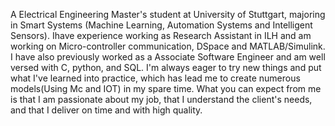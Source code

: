 A Electrical Engineering Master's student at University of Stuttgart, majoring in Smart Systems (Machine Learning, Automation Systems and Intelligent Sensors).
Ihave experience working as Research Assistant in ILH and am working on Micro-controller communication, DSpace and MATLAB/Simulink.
I have also previously worked as a Associate Software Engineer and am well versed with C, python, and SQL. 
I'm always eager to try new things and put what I've learned into practice, which has lead me to create numerous models(Using Mc and IOT) in my spare time.
What you can expect from me is that I am passionate about my job, that I understand the client's needs, and that I deliver on time and with high quality.

<!---
yashwanth64/yashwanth64 is a ✨ special ✨ repository because its `README.md` (this file) appears on your GitHub profile.
You can click the Preview link to take a look at your changes.
--->
